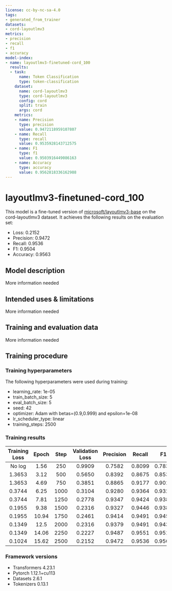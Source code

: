 ```yaml
---
license: cc-by-nc-sa-4.0
tags:
- generated_from_trainer
datasets:
- cord-layoutlmv3
metrics:
- precision
- recall
- f1
- accuracy
model-index:
- name: layoutlmv3-finetuned-cord_100
  results:
  - task:
      name: Token Classification
      type: token-classification
    dataset:
      name: cord-layoutlmv3
      type: cord-layoutlmv3
      config: cord
      split: train
      args: cord
    metrics:
    - name: Precision
      type: precision
      value: 0.9472118959107807
    - name: Recall
      type: recall
      value: 0.9535928143712575
    - name: F1
      type: f1
      value: 0.9503916449086163
    - name: Accuracy
      type: accuracy
      value: 0.9562818336162988
---
```


<!-- This model card has been generated automatically according to the information the Trainer had access to. You
should probably proofread and complete it, then remove this comment. -->

# layoutlmv3-finetuned-cord_100

This model is a fine-tuned version of [microsoft/layoutlmv3-base](https://huggingface.co/microsoft/layoutlmv3-base) on the cord-layoutlmv3 dataset.
It achieves the following results on the evaluation set:
- Loss: 0.2152
- Precision: 0.9472
- Recall: 0.9536
- F1: 0.9504
- Accuracy: 0.9563

## Model description

More information needed

## Intended uses & limitations

More information needed

## Training and evaluation data

More information needed

## Training procedure

### Training hyperparameters

The following hyperparameters were used during training:
- learning_rate: 1e-05
- train_batch_size: 5
- eval_batch_size: 5
- seed: 42
- optimizer: Adam with betas=(0.9,0.999) and epsilon=1e-08
- lr_scheduler_type: linear
- training_steps: 2500

### Training results

| Training Loss | Epoch | Step | Validation Loss | Precision | Recall | F1     | Accuracy |
|:-------------:|:-----:|:----:|:---------------:|:---------:|:------:|:------:|:--------:|
| No log        | 1.56  | 250  | 0.9909          | 0.7582    | 0.8099 | 0.7832 | 0.8128   |
| 1.3653        | 3.12  | 500  | 0.5650          | 0.8392    | 0.8675 | 0.8531 | 0.8756   |
| 1.3653        | 4.69  | 750  | 0.3851          | 0.8865    | 0.9177 | 0.9018 | 0.9181   |
| 0.3744        | 6.25  | 1000 | 0.3104          | 0.9280    | 0.9364 | 0.9322 | 0.9380   |
| 0.3744        | 7.81  | 1250 | 0.2778          | 0.9347    | 0.9424 | 0.9385 | 0.9440   |
| 0.1955        | 9.38  | 1500 | 0.2316          | 0.9327    | 0.9446 | 0.9386 | 0.9440   |
| 0.1955        | 10.94 | 1750 | 0.2461          | 0.9414    | 0.9491 | 0.9452 | 0.9533   |
| 0.1349        | 12.5  | 2000 | 0.2316          | 0.9379    | 0.9491 | 0.9435 | 0.9478   |
| 0.1349        | 14.06 | 2250 | 0.2227          | 0.9487    | 0.9551 | 0.9519 | 0.9533   |
| 0.1024        | 15.62 | 2500 | 0.2152          | 0.9472    | 0.9536 | 0.9504 | 0.9563   |


### Framework versions

- Transformers 4.23.1
- Pytorch 1.12.1+cu113
- Datasets 2.6.1
- Tokenizers 0.13.1

